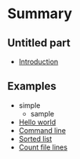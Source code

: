 # Summary

## Untitled part

* [Introduction](README.md)

## Examples

* simple
  * sample
* [Hello world](Examples/helloworld.md)
* [Command line](Examples/command-line.md)
* [Sorted list](Examples/sorted_list.md)
* [Count file lines](Examples/count_file_lines.md)

